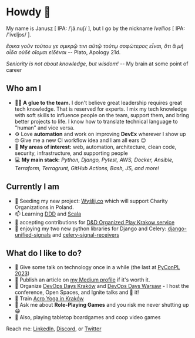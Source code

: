# Howdy 👋

My name is Janusz [ IPA: /ˈjã.nuʃ/ ], but I go by the nickname _Ivellios_ [ IPA: /'ivɛljɔs/ ].

_ἔοικα γοῦν τούτου γε σμικρῷ τινι αὐτῷ τούτῳ σοφώτερος εἶναι, ὅτι ἃ μὴ οἶδα οὐδὲ οἴομαι εἰδέναι_ -- Plato, Apology 21d.

_Seniority is not about knowledge, but wisdom!_ -- My brain at some point of career

## Who am I
- 👨‍💼 **A glue to the team.** I don't believe great leadership requires great tech knowledge. That is reserved for experts. I mix my tech knowledge with soft skills to influence people on the team, support them, and bring better projects to life. I know how to translate technical language to "human" and vice versa.
- ⚙️ Love **automation** and work on improving **DevEx** wherever I show up 🤓 Give me a new CI workflow idea and I am all ears 😉
- 💪 **My areas of interest:** web, automation, architecture, clean code, security, infrastructure, and supporting people
- 💻 **My main stack:** _Python, Django, Pytest, AWS, Docker, Ansible, Terraform, Terragrunt, GitHub Actions, Bash, JS, and more!_

## Currently I am
- 🌱 Seeding my new project: [Wyślij.co](https://github.com/wyslijco/) which will support Charity Organizations in Poland. 
- 📫 Learning [DDD](https://en.wikipedia.org/wiki/Domain-driven_design) and [Scala](https://www.scala-lang.org/) 
- 🤔 accepting contributions for [D&D Organized Play Krakow service](https://github.com/dnd-al-krk/)
- 🐍 enjoying my two new python libraries for Django and Celery: [django-unified-signals](https://pypi.org/project/django-unified-signals/) and [celery-signal-receivers](https://pypi.org/project/celery-signal-receivers/)

## What do I like to do?
- 🎤 Give some talk on technology once in a while (the last at [PyConPL 2023](https://pl.pycon.org/2023/agenda/))
- 📰 Publish an article on [my Medium profile](https://medium.com/@jkamienski) if it's worth it.
- 📆 Organize [DevOps Days Kraków](https://devopsdays.org/events/2023-krakow/) and [DevOps Days Warsaw](https://devopsdays.org/events/2023-warsaw/) - I host the conference, Open Spaces, and Ignite talks and 🥰 it!
- 🤸 Train [Acro Yoga in Kraków](https://www.facebook.com/groups/239468339510760)
- 💬 Ask me about **Role-Playing Games** and you risk me never shutting up 😁 
- 🎲 Also, playing tabletop boardgames and coop video games

Reach me: [LinkedIn](https://www.linkedin.com/in/jakamienski/), [Discord](https://discordapp.com/users/305767281470734337), or [Twitter](https://x.com/jkamienski) 

<!--
**ivellios/ivellios** is a ✨ _special_ ✨ repository because its `README.md` (this file) appears on your GitHub profile.

Here are some ideas to get you started:

- 🔭 I’m currently working on ...
- 🌱 I’m currently learning ...
- 👯 I’m looking to collaborate on ...
- 🤔 I’m looking for help with ...
- 💬 Ask me about ...
- 📫 How to reach me: ...
- 😄 Pronouns: ...
- ⚡ Fun fact: ...
-->
